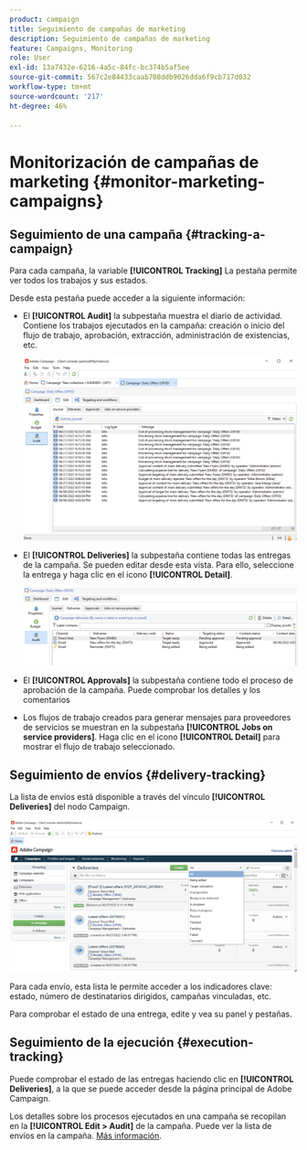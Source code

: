 ```yaml
---
product: campaign
title: Seguimiento de campañas de marketing
description: Seguimiento de campañas de marketing
feature: Campaigns, Monitoring
role: User
exl-id: 13a7432e-6216-4a5c-84fc-bc374b5af5ee
source-git-commit: 567c2e84433caab708ddb9026dda6f9cb717d032
workflow-type: tm+mt
source-wordcount: '217'
ht-degree: 46%

---
```


# Monitorización de campañas de marketing {#monitor-marketing-campaigns}

## Seguimiento de una campaña {#tracking-a-campaign}

Para cada campaña, la variable **[!UICONTROL Tracking]** La pestaña permite ver todos los trabajos y sus estados.

Desde esta pestaña puede acceder a la siguiente información:

* El **[!UICONTROL Audit]** la subpestaña muestra el diario de actividad. Contiene los trabajos ejecutados en la campaña: creación o inicio del flujo de trabajo, aprobación, extracción, administración de existencias, etc.

  ![](assets/campaign-audit-tab.png)

* El **[!UICONTROL Deliveries]** la subpestaña contiene todas las entregas de la campaña. Se pueden editar desde esta vista. Para ello, seleccione la entrega y haga clic en el icono **[!UICONTROL Detail]**.

  ![](assets/campaign-delivery-tab.png)

* El **[!UICONTROL Approvals]** la subpestaña contiene todo el proceso de aprobación de la campaña. Puede comprobar los detalles y los comentarios

* Los flujos de trabajo creados para generar mensajes para proveedores de servicios se muestran en la subpestaña **[!UICONTROL Jobs on service providers]**. Haga clic en el icono **[!UICONTROL Detail]** para mostrar el flujo de trabajo seleccionado.

## Seguimiento de envíos {#delivery-tracking}

La lista de envíos está disponible a través del vínculo **[!UICONTROL Deliveries]** del nodo Campaign.

![](assets/filter-deliveries-from-homepage.png)

Para cada envío, esta lista le permite acceder a los indicadores clave: estado, número de destinatarios dirigidos, campañas vinculadas, etc.

Para comprobar el estado de una entrega, edite y vea su panel y pestañas.

<!--
>[!NOTE]
>
>Information concerning delivery details is available in [this section](../../delivery/using/about-message-tracking.md) section.
-->

## Seguimiento de la ejecución {#execution-tracking}

Puede comprobar el estado de las entregas haciendo clic en **[!UICONTROL Deliveries]**, a la que se puede acceder desde la página principal de Adobe Campaign.

Los detalles sobre los procesos ejecutados en una campaña se recopilan en la **[!UICONTROL Edit > Audit]** de la campaña. Puede ver la lista de envíos en la campaña. [Más información](#tracking-a-campaign).
